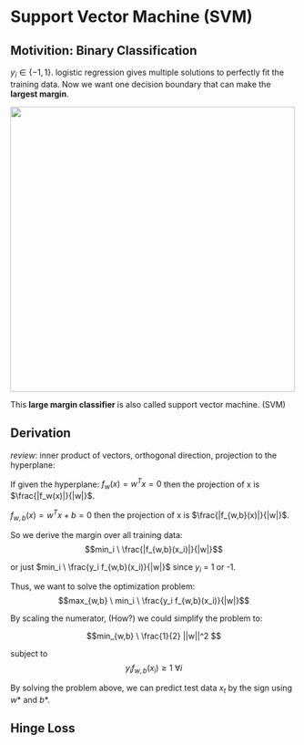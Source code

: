 # Support Vector Machine (SVM)

## Motivition: Binary Classification

$y_i \in \{ -1, 1 \}$. logistic regression gives multiple solutions to perfectly fit the training data. Now we want one decision boundary that can make the **largest margin**.

<img src='https://user-images.githubusercontent.com/107236740/228124852-d02b1bf2-cc86-4745-8e92-522e34cfd9b6.png' width=500>

This **large margin classifier** is also called support vector machine. (SVM)

## Derivation

_review_: inner product of vectors, orthogonal direction, projection to the hyperplane:

If given the hyperplane: $f_w(x) = w^Tx = 0$ then the projection of x is $\frac{|f_w(x)|}{|w|}$.

$f_{w,b}(x) = w^Tx + b = 0$ then the projection of x is $\frac{|f_{w,b}(x)|}{|w|}$.

So we derive the margin over all training data: $$min_i \ \frac{|f_{w,b}(x_i)|}{|w|}$$

or just $min_i \ \frac{y_i f_{w,b}(x_i)}{|w|}$ since $y_i$ = 1 or -1.

Thus, we want to solve the optimization problem:
$$max_{w,b} \ min_i \ \frac{y_i f_{w,b}(x_i)}{|w|}$$

By scaling the numerator, (How?) we could simplify the problem to:

$$min_{w,b} \ \frac{1}{2} ||w||^2 $$

subject to $$y_i f_{w,b}(x_i) \geq 1 \ \forall i$$

By solving the problem above, we can predict test data $x_t$ by the sign using $w*$ and $b*$.

## Hinge Loss

